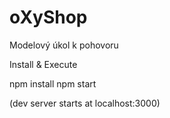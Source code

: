 # oXyShop
Modelový úkol k pohovoru

Install & Execute

npm install
npm start

(dev server starts at localhost:3000)
